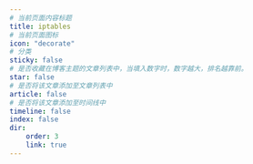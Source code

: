 ```yaml
---
# 当前页面内容标题
title: iptables
# 当前页面图标
icon: "decorate"
# 分类
sticky: false
# 是否收藏在博客主题的文章列表中，当填入数字时，数字越大，排名越靠前。
star: false
# 是否将该文章添加至文章列表中
article: false
# 是否将该文章添加至时间线中
timeline: false
index: false
dir:
    order: 3
    link: true
---
```


